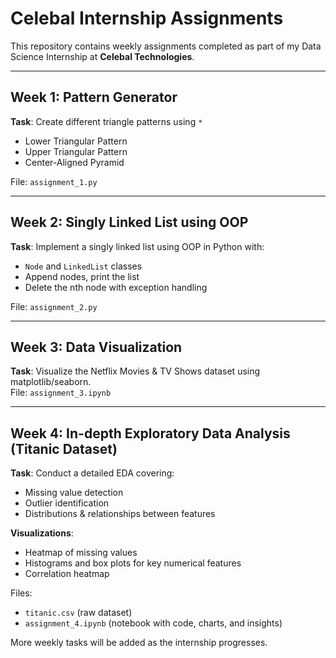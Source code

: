 # Celebal Internship Assignments

This repository contains weekly assignments completed as part of my Data Science Internship at **Celebal Technologies**.

---

## Week 1: Pattern Generator
**Task**: Create different triangle patterns using `*`  
- Lower Triangular Pattern  
- Upper Triangular Pattern  
- Center-Aligned Pyramid

File: `assignment_1.py`

---

## Week 2: Singly Linked List using OOP
**Task**: Implement a singly linked list using OOP in Python with:
- `Node` and `LinkedList` classes
- Append nodes, print the list
- Delete the nth node with exception handling

File: `assignment_2.py`

---

## Week 3: Data Visualization  
**Task**: Visualize the Netflix Movies & TV Shows dataset using matplotlib/seaborn.  
File: `assignment_3.ipynb`

---

## Week 4: In-depth Exploratory Data Analysis (Titanic Dataset)
**Task**: Conduct a detailed EDA covering:
- Missing value detection
- Outlier identification
- Distributions & relationships between features

**Visualizations**:  
- Heatmap of missing values  
- Histograms and box plots for key numerical features  
- Correlation heatmap  

Files:  
- `titanic.csv` (raw dataset)  
- `assignment_4.ipynb` (notebook with code, charts, and insights)

More weekly tasks will be added as the internship progresses.
